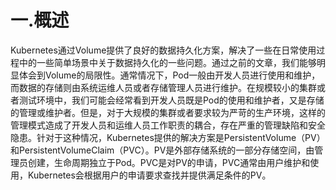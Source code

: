 # 一.概述
Kubernetes通过Volume提供了良好的数据持久化方案，解决了一些在日常使用过程中的一些简单场景中关于数据持久化的一些问题。通过之前的文章，我们能够明显体会到Volume的局限性。通常情况下，Pod一般由开发人员进行使用和维护，而数据的存储则由系统运维人员或者存储管理人员进行维护。在规模较小的集群或者测试环境中，我们可能会经常看到开发人员既是Pod的使用和维护者，又是存储的管理或维护者。但是，对于大规模的集群或者要求较为严苛的生产环境，这样的管理模式造成了开发人员和运维人员工作职责的耦合，存在严重的管理缺陷和安全隐患。针对于这种情况，Kubernetes提供的解决方案是PersistentVolume（PV）和PersistentVolumeClaim（PVC）。PV是外部存储系统的一部分存储空间，由管理员创建，生命周期独立于Pod。PVC是对PV的申请，PVC通常由用户维护和使用，Kubernetes会根据用户的申请要求查找并提供满足条件的PV。


